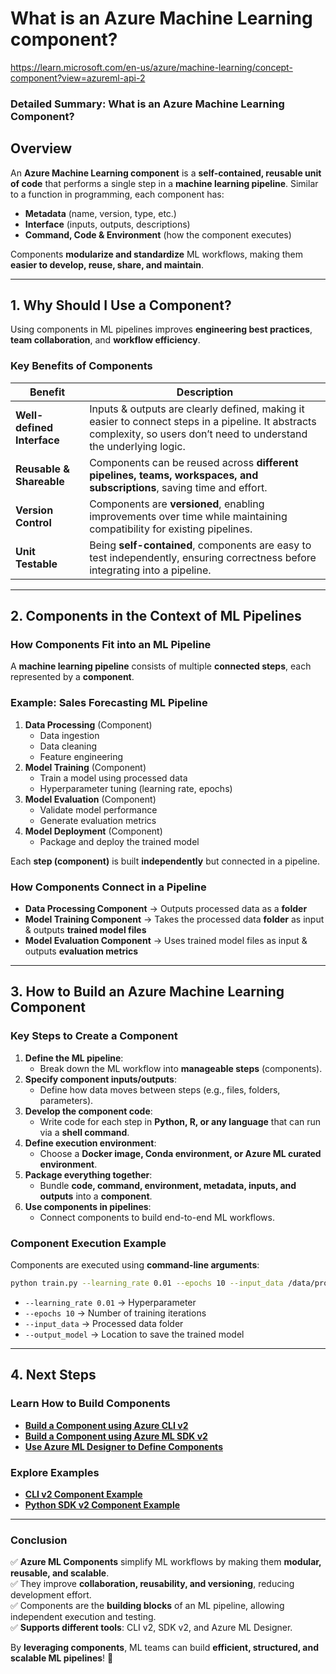 # What is an Azure Machine Learning component?

https://learn.microsoft.com/en-us/azure/machine-learning/concept-component?view=azureml-api-2

### **Detailed Summary: What is an Azure Machine Learning Component?**

## **Overview**

An **Azure Machine Learning component** is a **self-contained, reusable unit of code** that performs a single step in a **machine learning pipeline**. Similar to a function in programming, each component has:

- **Metadata** (name, version, type, etc.)
- **Interface** (inputs, outputs, descriptions)
- **Command, Code & Environment** (how the component executes)

Components **modularize and standardize** ML workflows, making them **easier to develop, reuse, share, and maintain**.

---

## **1. Why Should I Use a Component?**

Using components in ML pipelines improves **engineering best practices**, **team collaboration**, and **workflow efficiency**.

### **Key Benefits of Components**

| **Benefit**                | **Description**                                                                                                                                                         |
| -------------------------- | ----------------------------------------------------------------------------------------------------------------------------------------------------------------------- |
| **Well-defined Interface** | Inputs & outputs are clearly defined, making it easier to connect steps in a pipeline. It abstracts complexity, so users don’t need to understand the underlying logic. |
| **Reusable & Shareable**   | Components can be reused across **different pipelines, teams, workspaces, and subscriptions**, saving time and effort.                                                  |
| **Version Control**        | Components are **versioned**, enabling improvements over time while maintaining compatibility for existing pipelines.                                                   |
| **Unit Testable**          | Being **self-contained**, components are easy to test independently, ensuring correctness before integrating into a pipeline.                                           |

---

## **2. Components in the Context of ML Pipelines**

### **How Components Fit into an ML Pipeline**

A **machine learning pipeline** consists of multiple **connected steps**, each represented by a **component**.

### **Example: Sales Forecasting ML Pipeline**

1. **Data Processing** (Component)
   - Data ingestion
   - Data cleaning
   - Feature engineering
2. **Model Training** (Component)
   - Train a model using processed data
   - Hyperparameter tuning (learning rate, epochs)
3. **Model Evaluation** (Component)
   - Validate model performance
   - Generate evaluation metrics
4. **Model Deployment** (Component)
   - Package and deploy the trained model

Each **step (component)** is built **independently** but connected in a pipeline.

### **How Components Connect in a Pipeline**

- **Data Processing Component** → Outputs processed data as a **folder**
- **Model Training Component** → Takes the processed data **folder** as input & outputs **trained model files**
- **Model Evaluation Component** → Uses trained model files as input & outputs **evaluation metrics**

---

## **3. How to Build an Azure Machine Learning Component**

### **Key Steps to Create a Component**

1. **Define the ML pipeline**:
   - Break down the ML workflow into **manageable steps** (components).
2. **Specify component inputs/outputs**:
   - Define how data moves between steps (e.g., files, folders, parameters).
3. **Develop the component code**:
   - Write code for each step in **Python, R, or any language** that can run via a **shell command**.
4. **Define execution environment**:
   - Choose a **Docker image, Conda environment, or Azure ML curated environment**.
5. **Package everything together**:
   - Bundle **code, command, environment, metadata, inputs, and outputs** into a **component**.
6. **Use components in pipelines**:
   - Connect components to build end-to-end ML workflows.

### **Component Execution Example**

Components are executed using **command-line arguments**:

```bash
python train.py --learning_rate 0.01 --epochs 10 --input_data /data/processed --output_model /models/trained
```

- `--learning_rate 0.01` → Hyperparameter
- `--epochs 10` → Number of training iterations
- `--input_data` → Processed data folder
- `--output_model` → Location to save the trained model

---

## **4. Next Steps**

### **Learn How to Build Components**

- [**Build a Component using Azure CLI v2**](https://learn.microsoft.com/azure/machine-learning/how-to-component-cli-v2)
- [**Build a Component using Azure ML SDK v2**](https://learn.microsoft.com/azure/machine-learning/how-to-component-sdk-v2)
- [**Use Azure ML Designer to Define Components**](https://learn.microsoft.com/azure/machine-learning/how-to-create-components-designer)

### **Explore Examples**

- [**CLI v2 Component Example**](https://learn.microsoft.com/azure/machine-learning/how-to-cli-v2-examples)
- [**Python SDK v2 Component Example**](https://learn.microsoft.com/azure/machine-learning/how-to-sdk-v2-examples)

---

### **Conclusion**

✅ **Azure ML Components** simplify ML workflows by making them **modular, reusable, and scalable**.  
✅ They improve **collaboration, reusability, and versioning**, reducing development effort.  
✅ Components are the **building blocks** of an ML pipeline, allowing independent execution and testing.  
✅ **Supports different tools**: CLI v2, SDK v2, and Azure ML Designer.

By **leveraging components**, ML teams can build **efficient, structured, and scalable ML pipelines**! 🚀
